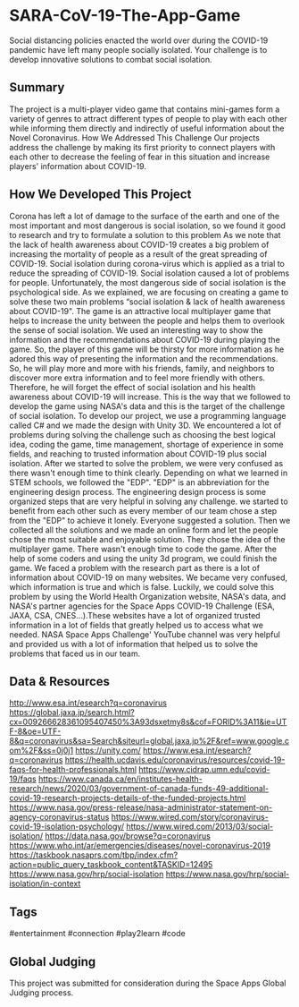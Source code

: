 # SARA-CoV-19-The-App-Game
Social distancing policies enacted the world over during the COVID-19 pandemic have left many people socially isolated. Your challenge is to develop innovative solutions to combat social isolation.
## Summary
The project is a multi-player video game that contains mini-games form a variety of genres to attract different types of people to play with each other while informing them directly and indirectly of useful information about the Novel Coronavirus.
How We Addressed This Challenge
Our projects address the challenge by making its first priority to connect players with each other to decrease the feeling of fear in this situation and increase players' information about COVID-19.

## How We Developed This Project
Corona has left a lot of damage to the surface of the earth and one of the most important and most dangerous is social isolation, so we found it good to research and try to formulate a solution to this problem As we note that the lack of health awareness about COVID-19 creates a big problem of increasing the mortality of people as a result of the great spreading of COVID-19. Social isolation during corona-virus which is applied as a trial to reduce the spreading of COVID-19. Social isolation caused a lot of problems for people. Unfortunately, the most dangerous side of social isolation is the psychological side. As we explained, we are focusing on creating a game to solve these two main problems “social isolation & lack of health awareness about COVID-19". The game is an attractive local multiplayer game that helps to increase the unity between the people and helps them to overlook the sense of social isolation. We used an interesting way to show the information and the recommendations about COVID-19 during playing the game. So, the player of this game will be thirsty for more information as he adored this way of presenting the information and the recommendations. So, he will play more and more with his friends, family, and neighbors to discover more extra information and to feel more friendly with others. Therefore, he will forget the effect of social isolation and his health awareness about COVID-19 will increase. This is the way that we followed to develop the game using NASA's data and this is the target of the challenge of social isolation. To develop our project, we use a programming language called C# and we made the design with Unity 3D. We encountered a lot of problems during solving the challenge such as choosing the best logical idea, coding the game, time management, shortage of experience in some fields, and reaching to trusted information about COVID-19 plus social isolation. After we started to solve the problem, we were very confused as there wasn't enough time to think clearly. Depending on what we learned in STEM schools, we followed the "EDP". "EDP" is an abbreviation for the engineering design process. The engineering design process is some organized steps that are very helpful in solving any challenge. we started to benefit from each other such as every member of our team chose a step from the "EDP" to achieve it lonely. Everyone suggested a solution. Then we collected all the solutions and we made an online form and let the people chose the most suitable and enjoyable solution. They chose the idea of the multiplayer game. There wasn't enough time to code the game. After the help of some coders and using the unity 3d program, we could finish the game. We faced a problem with the research part as there is a lot of information about COVID-19 on many websites. We became very confused, which information is true and which is false. Luckily, we could solve this problem by using the World Health Organization website, NASA's data, and NASA's partner agencies for the Space Apps COVID-19 Challenge (ESA, JAXA, CSA, CNES...).These websites have a lot of organized trusted information in a lot of fields that greatly helped us to access what we needed. NASA Space Apps Challenge' YouTube channel was very helpful and provided us with a lot of information that helped us to solve the problems that faced us in our team.

## Data & Resources
http://www.esa.int/esearch?q=coronavirus
https://global.jaxa.jp/search.html?cx=009266628361095407450%3A93dsxetmy8s&cof=FORID%3A11&ie=UTF-8&oe=UTF-8&q=coronavirus&sa=Search&siteurl=global.jaxa.jp%2F&ref=www.google.com%2F&ss=0j0j1
https://unity.com/
https://www.esa.int/esearch?q=coronavirus
https://health.ucdavis.edu/coronavirus/resources/covid-19-faqs-for-health-professionals.html
https://www.cidrap.umn.edu/covid-19/faqs
https://www.canada.ca/en/institutes-health-research/news/2020/03/government-of-canada-funds-49-additional-covid-19-research-projects-details-of-the-funded-projects.html
https://www.nasa.gov/press-release/nasa-administrator-statement-on-agency-coronavirus-status
https://www.wired.com/story/coronavirus-covid-19-isolation-psychology/
https://www.wired.com/2013/03/social-isolation/
https://data.nasa.gov/browse?q=coronavirus
https://www.who.int/ar/emergencies/diseases/novel-coronavirus-2019
https://taskbook.nasaprs.com/tbp/index.cfm?action=public_query_taskbook_content&TASKID=12495
https://www.nasa.gov/hrp/social-isolation
https://www.nasa.gov/hrp/social-isolation/in-context

## Tags
#entertainment #connection #play2learn #code

## Global Judging
This project was submitted for consideration during the Space Apps Global Judging process.
